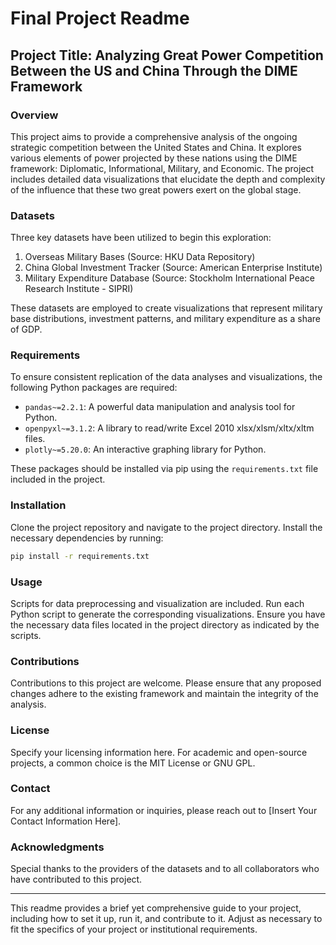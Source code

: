 # Final Project Readme

## Project Title: Analyzing Great Power Competition Between the US and China Through the DIME Framework

### Overview

This project aims to provide a comprehensive analysis of the ongoing strategic competition between the United States and China. It explores various elements of power projected by these nations using the DIME framework: Diplomatic, Informational, Military, and Economic. The project includes detailed data visualizations that elucidate the depth and complexity of the influence that these two great powers exert on the global stage.

### Datasets

Three key datasets have been utilized to begin this exploration:

1. Overseas Military Bases (Source: HKU Data Repository)
2. China Global Investment Tracker (Source: American Enterprise Institute)
3. Military Expenditure Database (Source: Stockholm International Peace Research Institute - SIPRI)

These datasets are employed to create visualizations that represent military base distributions, investment patterns, and military expenditure as a share of GDP.

### Requirements

To ensure consistent replication of the data analyses and visualizations, the following Python packages are required:

- `pandas~=2.2.1`: A powerful data manipulation and analysis tool for Python.
- `openpyxl~=3.1.2`: A library to read/write Excel 2010 xlsx/xlsm/xltx/xltm files.
- `plotly~=5.20.0`: An interactive graphing library for Python.

These packages should be installed via pip using the `requirements.txt` file included in the project.

### Installation

Clone the project repository and navigate to the project directory. Install the necessary dependencies by running:

```bash
pip install -r requirements.txt
```

### Usage

Scripts for data preprocessing and visualization are included. Run each Python script to generate the corresponding visualizations. Ensure you have the necessary data files located in the project directory as indicated by the scripts.

### Contributions

Contributions to this project are welcome. Please ensure that any proposed changes adhere to the existing framework and maintain the integrity of the analysis.

### License

Specify your licensing information here. For academic and open-source projects, a common choice is the MIT License or GNU GPL.

### Contact

For any additional information or inquiries, please reach out to [Insert Your Contact Information Here].

### Acknowledgments

Special thanks to the providers of the datasets and to all collaborators who have contributed to this project.

---

This readme provides a brief yet comprehensive guide to your project, including how to set it up, run it, and contribute to it. Adjust as necessary to fit the specifics of your project or institutional requirements.
